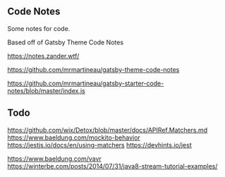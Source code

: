 ## Code Notes

Some notes for code.

Based off of Gatsby Theme Code Notes

https://notes.zander.wtf/

https://github.com/mrmartineau/gatsby-theme-code-notes

https://github.com/mrmartineau/gatsby-starter-code-notes/blob/master/index.js


## Todo
https://github.com/wix/Detox/blob/master/docs/APIRef.Matchers.md
https://www.baeldung.com/mockito-behavior
https://jestjs.io/docs/en/using-matchers
https://devhints.io/jest

https://www.baeldung.com/vavr
https://winterbe.com/posts/2014/07/31/java8-stream-tutorial-examples/
